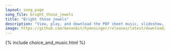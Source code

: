 ```yaml
---
layout: song_page
song_file: bright_those_jewels
title: "Bright those jewels"
description: "View, play, and download the PDF sheet music, slideshow, and audio. Lyrics: Bright those jewels of the skies which in sable darkness glow. Brighter in compassion's eyes are the silent tears which flow.  Sweet the fragrance fro... english secular 4part chords"
image: https://github.com/kenanbit/hymnsinger/releases/latest/download/bright_those_jewels-trad.png
---
```


{% include choice_and_music.html %}